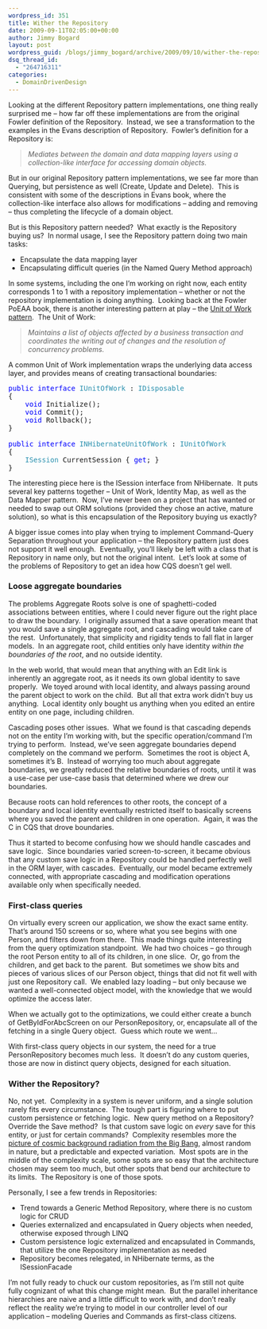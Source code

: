 ```yaml
---
wordpress_id: 351
title: Wither the Repository
date: 2009-09-11T02:05:00+00:00
author: Jimmy Bogard
layout: post
wordpress_guid: /blogs/jimmy_bogard/archive/2009/09/10/wither-the-repository.aspx
dsq_thread_id:
  - "264716311"
categories:
  - DomainDrivenDesign
---
```

Looking at the different Repository pattern implementations, one thing really surprised me – how far off these implementations are from the original Fowler definition of the Repository.&#160; Instead, we see a transformation to the examples in the Evans description of Repository.&#160; Fowler’s definition for a Repository is:

> _Mediates between the domain and data mapping layers using a collection-like interface for accessing domain objects._

But in our original Repository pattern implementations, we see far more than Querying, but persistence as well (Create, Update and Delete).&#160; This is consistent with some of the descriptions in Evans book, where the collection-like interface also allows for modifications – adding and removing – thus completing the lifecycle of a domain object.

But is this Repository pattern needed?&#160; What exactly is the Repository buying us?&#160; In normal usage, I see the Repository pattern doing two main tasks:

  * Encapsulate the data mapping layer 
  * Encapsulating difficult queries (in the Named Query Method approach) 

In some systems, including the one I’m working on right now, each entity corresponds 1 to 1 with a repository implementation – whether or not the repository implementation is doing anything.&#160; Looking back at the Fowler PoEAA book, there is another interesting pattern at play – the [Unit of Work pattern](http://martinfowler.com/eaaCatalog/unitOfWork.html).&#160; The Unit of Work:

> _Maintains a list of objects affected by a business transaction and coordinates the writing out of changes and the resolution of concurrency problems._

A common Unit of Work implementation wraps the underlying data access layer, and provides means of creating transactional boundaries:

<pre><span style="color: blue">public interface </span><span style="color: #2b91af">IUnitOfWork </span>: <span style="color: #2b91af">IDisposable
</span>{
    <span style="color: blue">void </span>Initialize();
    <span style="color: blue">void </span>Commit();
    <span style="color: blue">void </span>Rollback();
}

<span style="color: blue">public interface </span><span style="color: #2b91af">INHibernateUnitOfWork </span>: <span style="color: #2b91af">IUnitOfWork
</span>{
    <span style="color: #2b91af">ISession </span>CurrentSession { <span style="color: blue">get</span>; }
}</pre>

[](http://11011.net/software/vspaste)

The interesting piece here is the ISession interface from NHibernate.&#160; It puts several key patterns together – Unit of Work, Identity Map, as well as the Data Mapper pattern.&#160; Now, I’ve never been on a project that has wanted or needed to swap out ORM solutions (provided they chose an active, mature solution), so what is this encapsulation of the Repository buying us exactly?

A bigger issue comes into play when trying to implement Command-Query Separation throughout your application – the Repository pattern just does not support it well enough.&#160; Eventually, you’ll likely be left with a class that is Repository in name only, but not the original intent.&#160; Let’s look at some of the problems of Repository to get an idea how CQS doesn’t gel well.

### Loose aggregate boundaries

The problems Aggregate Roots solve is one of spaghetti-coded associations between entities, where I could never figure out the right place to draw the boundary.&#160; I originally assumed that a save operation meant that you would save a single aggregate root, and cascading would take care of the rest.&#160; Unfortunately, that simplicity and rigidity tends to fall flat in larger models.&#160; In an aggregate root, child entities only have identity _within the boundaries of the root_, and no outside identity.

In the web world, that would mean that anything with an Edit link is inherently an aggregate root, as it needs its own global identity to save properly.&#160; We toyed around with local identity, and always passing around the parent object to work on the child.&#160; But all that extra work didn’t buy us anything.&#160; Local identity only bought us anything when you edited an entire entity on one page, including children.

Cascading poses other issues.&#160; What we found is that cascading depends not on the entity I’m working with, but the specific operation/command I’m trying to perform.&#160; Instead, we’ve seen aggregate boundaries depend completely on the command we perform.&#160; Sometimes the root is object A, sometimes it’s B.&#160; Instead of worrying too much about aggregate boundaries, we greatly reduced the relative boundaries of roots, until it was a use-case per use-case basis that determined where we drew our boundaries.

Because roots can hold references to other roots, the concept of a boundary and local identity eventually restricted itself to basically screens where you saved the parent and children in one operation.&#160; Again, it was the C in CQS that drove boundaries.

Thus it started to become confusing how we should handle cascades and save logic.&#160; Since boundaries varied screen-to-screen, it became obvious that any custom save logic in a Repository could be handled perfectly well in the ORM layer, with cascades.&#160; Eventually, our model became extremely connected, with appropriate cascading and modification operations available only when specifically needed.

### 

### First-class queries

On virtually every screen our application, we show the exact same entity.&#160; That’s around 150 screens or so, where what you see begins with one Person, and filters down from there.&#160; This made things quite interesting from the query optimization standpoint.&#160; We had two choices – go through the root Person entity to all of its children, in one slice.&#160; Or, go from the children, and get back to the parent.&#160; But sometimes we show bits and pieces of various slices of our Person object, things that did not fit well with just one Repository call.&#160; We enabled lazy loading – but only because we wanted a well-connected object model, with the knowledge that we would optimize the access later.

When we actually got to the optimizations, we could either create a bunch of GetByIdForAbcScreen on our PersonRepository, or, encapsulate all of the fetching in a single Query object.&#160; Guess which route we went…

With first-class query objects in our system, the need for a true PersonRepository becomes much less.&#160; It doesn’t do any custom queries, those are now in distinct query objects, designed for each situation.

### Wither the Repository?

No, not yet.&#160; Complexity in a system is never uniform, and a single solution rarely fits every circumstance.&#160; The tough part is figuring where to put custom persistence or fetching logic.&#160; New query method on a Repository?&#160; Override the Save method?&#160; Is that custom save logic on _every_ save for this entity, or just for certain commands?&#160; Complexity resembles more the [picture of cosmic background radiation from the Big Bang](http://en.wikipedia.org/wiki/File:WMAP_2008.png), almost random in nature, but a predictable and expected variation.&#160; Most spots are in the middle of the complexity scale, some spots are so easy that the architecture chosen may seem too much, but other spots that bend our architecture to its limits.&#160; The Repository is one of those spots.

Personally, I see a few trends in Repositories:

  * Trend towards a Generic Method Repository, where there is no custom logic for CRUD
  * Queries externalized and encapsulated in Query objects when needed, otherwise exposed through LINQ
  * Custom persistence logic externalized and encapsulated in Commands, that utilize the one Repository implementation as needed
  * Repository becomes relegated, in NHibernate terms, as the ISessionFacade

I’m not fully ready to chuck our custom repositories, as I’m still not quite fully cognizant of what this change might mean.&#160; But the parallel inheritance hierarchies are naive and a little difficult to work with, and don’t really reflect the reality we’re trying to model in our controller level of our application – modeling Queries and Commands as first-class citizens.